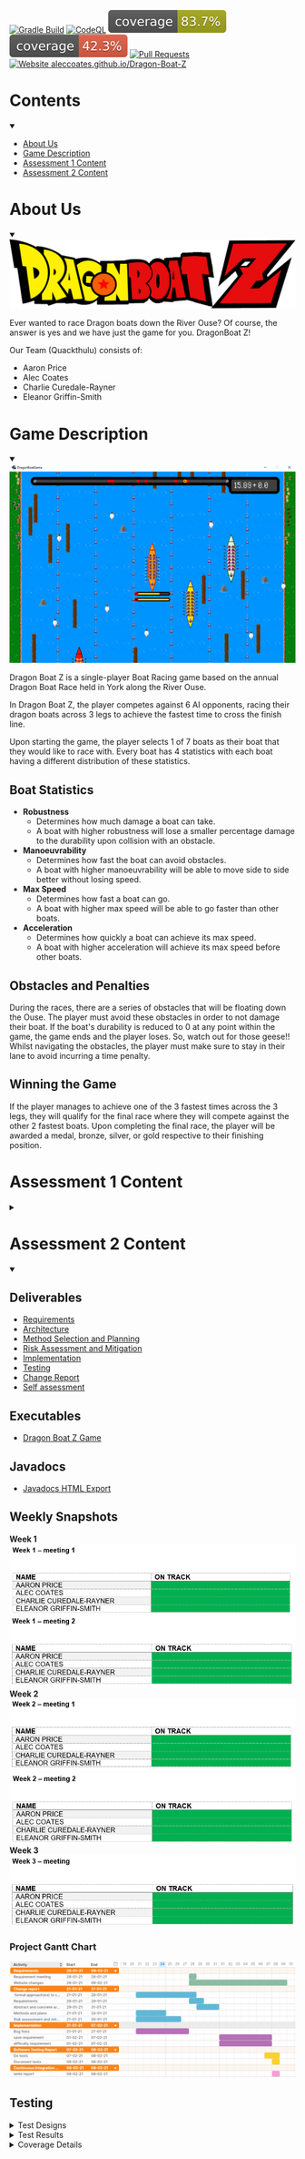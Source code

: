 [![Gradle Build](https://github.com/AlecCoates/Dragon-Boat-Z/workflows/Gradle%20Build/badge.svg?branch=main)](https://github.com/AlecCoates/Dragon-Boat-Z/actions?query=workflow%3A%22Gradle+Build%22) 
[![CodeQL](https://github.com/AlecCoates/Dragon-Boat-Z/workflows/CodeQL/badge.svg)](https://github.com/AlecCoates/Dragon-Boat-Z/actions?query=workflow%3ACodeQL) 
[![Branch Coverage (Tested classes)](https://raw.githubusercontent.com/AlecCoates/Dragon-Boat-Z/main/.github/badges/jacocoBranchesTested.svg)](https://aleccoates.github.io/Dragon-Boat-Z/docs/tests/Coverage%20Details/Coverage%20Report/index.html) 
[![Coverage (Tested classes)](https://raw.githubusercontent.com/AlecCoates/Dragon-Boat-Z/main/.github/badges/jacocoTested.svg)](https://aleccoates.github.io/Dragon-Boat-Z/docs/tests/Coverage%20Details/Coverage%20Report/index.html) 
[![Pull Requests](https://img.shields.io/github/issues-pr/AlecCoates/Dragon-Boat-Z)](https://github.com/AlecCoates/Dragon-Boat-Z/pulls) 
[![Website aleccoates.github.io/Dragon-Boat-Z](https://img.shields.io/website-up-down-green-red/https/aleccoates.github.io/Dragon-Boat-Z.svg)](https://aleccoates.github.io/Dragon-Boat-Z/)

# Contents
<details open><summary></summary>

- [About Us](#about-us)
- [Game Description](#game-description)
- [Assessment 1 Content](#assessment-1-content)
- [Assessment 2 Content](#assessment-2-content)

</details>


# About Us
<details open><summary></summary>
<img src="core/assets/dragonboatz Logo.png">

Ever wanted to race Dragon boats down the River Ouse?
Of course, the answer is yes and we have just the game for you.
DragonBoat Z! 

Our Team (Quackthulu) consists of:

* Aaron Price
* Alec Coates
* Charlie Curedale-Rayner
* Eleanor Griffin-Smith
</details>


# Game Description
<details open><summary></summary>
<img src="core/assets/example screen for website.png">

Dragon Boat Z is a single-player Boat Racing game based on the annual Dragon Boat Race held in York along the
River Ouse.

In Dragon Boat Z, the player competes against 6 AI opponents, racing their dragon boats across 3 legs to achieve the fastest time to cross the finish line.

Upon starting the game, the player selects 1 of 7 boats as their boat that they would like to race with.
Every boat has 4 statistics with each boat having a different distribution of these statistics.

## Boat Statistics

- <strong>Robustness</strong>
  - Determines how much damage a boat can take.
  - A boat with higher robustness will lose a smaller percentage damage to the durability upon collision with an obstacle.
- <strong>Manoeuvrability</strong>
  - Determines how fast the boat can avoid obstacles.
  - A boat with higher manoeuvrability will be able to move side to side better without losing speed.
- <strong>Max Speed</strong>
  - Determines how fast a boat can go.
  - A boat with higher max speed will be able to go faster than other boats.
- <strong>Acceleration</strong>
  - Determines how quickly a boat can achieve its max speed.
  - A boat with higher acceleration will achieve its max speed before other boats.

## Obstacles and Penalties

During the races, there are a series of obstacles that will be floating down the Ouse. The player must avoid these obstacles in order to not damage their boat.
If the boat's durability is reduced to 0 at any point within the game, the game ends and the player loses. So, watch out for those geese!!
Whilst navigating the obstacles, the player must make sure to stay in their lane to avoid incurring a time penalty.

## Winning the Game

If the player manages to achieve one of the 3 fastest times across the 3 legs, they will qualify for the final race where they will compete against the other 2 fastest boats.
Upon completing the final race, the player will be awarded a medal, bronze, silver, or gold respective to their finishing position.
</details>


# Assessment 1 Content
<details><summary></summary>

## Deliverables

* <a href="docs/deliverables/Req1.pdf">Requirements</a>
* <a href="docs/deliverables/Arch1.pdf">Architecture</a>
* <a href="docs/deliverables/Plan1.pdf">Method Selection and Planning</a>
* <a href="docs/deliverables/Risk1.pdf">Risk Assessment and Mitigation</a>
* <a href="docs/deliverables/Impl1.pdf">Implementation</a>

## Executables

* <a href="releases/download/v1.0/DragonBoat.jar">Dragon Boat Z Game</a>

## Javadocs

* <a href="docs/javadoc/index.html">Javadocs HTML Export</a>

## Weekly Snapshots

### Project Gantt Chart

<img src="docs/gantt chart/gantt chart.png">

### Sprint Dropdowns

<details>
<summary><strong> Sprint 1 - 08/10/2020 </strong></summary>

Having completed the task of setting up Jira and other resources needed for the project, the focus was on preparatory
work for the upcoming week. This involved adding to the existing set of Customer Questions constructed and develop an
understanding of how GitHub Pages works.
<img src="docs/sprints/Sprint 1.png">

<br>
<br>
<a href="docs/sprints/Sprint 1.png">Sprint 1 Jira Board</a>
<br>
</details>


<details>
<summary><strong> Sprint 2 - 15/10/2020 </strong></summary>

Having completed the Customer meeting during the last Sprint, other tasks and deliverables could now be started. The priorities
are the Architecture Abstract diagram that will be reviewed at the second meeting of this Sprint, as this will allow us to make decisions such as what game library would be used. Deliverables such as Method Selection and Planning, Requirements and Risk Assessment will be built up using the now known information from the Customer Meeting alongside the starting of Sprite Design.
<img src="docs/sprints/Sprint 2.png">

<br>
<br>
<a href="docs/sprints/Sprint 2.png">Sprint 2 Jira Board</a>
<br>
</details>

<details>
<summary><strong> Sprint 3 - 22/10/2020 </strong></summary>

Having completed the Abstract Architecture Diagram, a focus was put onto the Concrete Architecture Diagram development so
it would be ready for when initial classes are constructed, based off the Gantt Chart. This also meant a decision
was made on the library used for this project: LibGDX. Thus, each team member was assigned the task of completing
the tutorial found in the documentation, of LibGDX, and further research. Continued deliverable work was assigned a low priority
as this was considered an iterative process throughout the course of the project.
<img src="docs/sprints/Sprint 3.png">

<br>
<br>
<a href="docs/sprints/Sprint 3.png">Sprint 3 Jira Board</a>
<br>
</details>

<details>
<summary><strong> Sprint 4 - 29/10/2020 </strong></summary>

In Sprint 3, the Concrete Architecture was created and allowed for critical tasks to begin: the initial classes. This
was a high priority as delays would impact the production of the prototype on time. Further deliverable work was
assigned medium/low priority. To maintain a clear separation between work, the initial one board was separated into
two: Deliverables and Implementation. It was decided that second session of the Sprint would focus on the progression
of these tasks and discuss if any would need to be reassigned.

<br>
<br>
<strong> Deliverables Board </strong>
<img src="docs/sprints/Sprint 4 - Deliverables.png">
<br>
<a href="docs/sprints/Sprint 4 - Deliverables.png">Sprint 4 Delievrables Jira Board</a>
<br>
<strong> Implementation Board </strong>
<img src="docs/sprints/Sprint 4 - Implementation.png">
<br>
<a href="docs/sprints/Sprint 4 - Implementation.png">Sprint 4 Implementation Jira Board</a>
<br>
</details>

<details> 
<summary><strong> Sprint 5 - 05/11/2020 </strong></summary>

The backlog of tasks T14 and T11, from the previous Sprint, were assigned the highest priority, as continued programming work depended on their completion. With the aim of reaching the milestone M4, at the end of this Sprint, the prototype development was a high focus. The specific tasks related to the prototype were stated within the assignee's task description. Method Selection and Planning were a focus within the Deliverables board to continue to append changes that had occurred during the project lifecycle.

<br>
<br>
<strong> Deliverables Board </strong>
<img src="docs/sprints/Sprint_5_-_Deliverables.png">
<br>
<a href="Sprint_5_-_Deliverables.png">Sprint 5 Jira Deliverables Board</a>
<br>
<strong> Implementation Board </strong>
<img src="docs/sprints/Sprint_5_-_Implementation.png">
<br>
<a href="docs/sprints/Sprint_5_-_Implementation.png">Sprint 5 Jira Implementation Board</a>
<br>
</details>

<details>
<summary><strong> Sprint 6 - 12/11/2020 </strong></summary>

Due to some minor issues with the construction of the legs of the game in the prototype, this task was focused on. Once completed,
we envision that the final tasks to have a functioning game will be finished on time. There will be a high focus on the programming elements needed for the final product. During the second meeting of this sprint, if there is extra time to implement additional functionality of the game the task, Animations, will be attempted and potentially additional features.
The Deliverables board focused on the finalising of the Implementation document, reflecting features that we have unsuccessfully
managed to implement and any additional features we may include.

<br>
<br>
<strong> Deliverables Board </strong>
<img src="docs/sprints/Sprint 6 - Deliverables.png">
<br>
<a href="docs/sprints/Sprint 6-Deliverables.png">Sprint 6 Jira Deliverables Board</a>
<br>
<strong> Implementation Board </strong>
<img src="docs/sprints/Sprint 6 - Implementation.png">
<br>
<a href="docs/sprints/Sprint6-Implementation.png">Sprint 6 Jira Implementation Board</a>
<br>
</details>

<details>
<summary><strong> Sprint 7 - 19/11/2020 </strong></summary>

Having reached the completion of the game, a focus on the game testing and peer review of finalised deliverables was
focused on. This was to ensure a successful completion of the entire project.
<img src="docs/sprints/Sprint 7.png">

<br>
<br>
<a href="docs/sprints/Sprint 7.png">Sprint 7 Jira Board</a>
<br>
</details>

</details>


# Assessment 2 Content
<details open><summary></summary>
  
## Deliverables
* <a href="docs/deliverables/Req2.pdf">Requirements</a>
* <a href="docs/deliverables/Arch2.pdf">Architecture</a>
* <a href="docs/deliverables/Plan2.pdf">Method Selection and Planning</a>
* <a href="docs/deliverables/Risk2.pdf">Risk Assessment and Mitigation</a>
* <a href="docs/deliverables/Impl2.pdf">Implementation</a>
* <a href="docs/deliverables/Test2.pdf">Testing</a>
* <a href="docs/deliverables/Change2.pdf">Change Report</a>
* <a href="docs/deliverables/SelfAss2.pdf">Self assessment</a>

## Executables

* <a href="releases/download/v1.1.0/Dragon-Boat-Z.zip">Dragon Boat Z Game</a>

## Javadocs

* <a href="docs/javadoc/index.html">Javadocs HTML Export</a>

## Weekly Snapshots

<summary><strong> Week 1 </strong></summary>

<img src="docs/sprints/w1m1.PNG">
<img src="docs/sprints/w1m2.PNG">

<summary><strong> Week 2 </strong></summary>

<img src="docs/sprints/w2m1.PNG">
<img src="docs/sprints/w2m2.PNG">

<summary><strong> Week 3 </strong></summary>

<img src="docs/sprints/w3m1.PNG">


### Project Gantt Chart

<img src="docs/gantt chart/ganttchart2.PNG">




## Testing
<details><summary>Test Designs</summary>

* <a href="docs/tests/Test Designs/Unit Tests.pdf">Unit Tests</a>
* <a href="docs/tests/Test Designs/Integration Tests.pdf">Integration Tests</a>
* <a href="docs/tests/Test Designs/System Tests.pdf">System Tests</a>

</details>

<details><summary>Test Results</summary>
  <div style="text-indent:50px;">
  <details><summary>Inherited Code</summary>

  * <a href="docs/tests/Test Results/00 - Inherited Code/Unit Test Results.html">Unit Test Results</a>
  * <a href="docs/tests/Test Results/00 - Inherited Code/Unit Test Explanation.pdf">Unit Test Explanation</a>
  * <a href="docs/tests/Test Results/00 - Inherited Code/System Test Results.pdf">System Test Results</a>

  </details>
  <details><summary>Fixed Inherited Code</summary>

  * <a href="docs/tests/Test Results/01 - Fixed Inherited Code/Unit Test Results.html">Unit Test Results</a>
  * <a href="docs/tests/Test Results/01 - Fixed Inherited Code/System Test Results.pdf">System Test Results</a>

  </details>
  <details><summary>Expanded Code</summary>

  * <a href="docs/tests/Test Results/02 - Expanded Code/Unit Test Results.html">Unit Test Results</a>
  * <a href="docs/tests/Test Results/02 - Expanded Code/Integration Test Results.html">Integration Test Results</a>
  * <a href="docs/tests/Test Results/02 - Expanded Code/System Test Results.pdf">System Test Results</a>
  * <a href="docs/tests/Test Results/02 - Expanded Code/Traceability Matrix.pdf">Traceability Matrix</a>

  </details>
  </div>
</details>

<details><summary>Coverage Details</summary>

* <a href="docs/tests/Coverage Details/Coverage Report/index.html">Coverage Report</a>
* <a href="docs/tests/Coverage Details/Coverage Explanation.pdf">Coverage Explanation</a>

</details>

</details>
